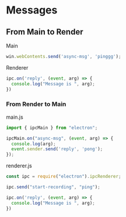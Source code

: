 # Messages

## From Main to Render

Main

```js
win.webContents.send('async-msg', 'pinggg');
```

Renderer

```js
ipc.on('reply', (event, arg) => {
  console.log("Message is ", arg);
})
```

### From Render to Main

main.js

```js
import { ipcMain } from "electron";

ipcMain.on("async-msg", (event, arg) => {
  console.log(arg);
  event.sender.send('reply', 'pong');
});
```

renderer.js

```js
const ipc = require("electron").ipcRenderer;

ipc.send("start-recording", "ping");

ipc.on('reply', (event, arg) => {
  console.log("Message is ", arg);
})
```

